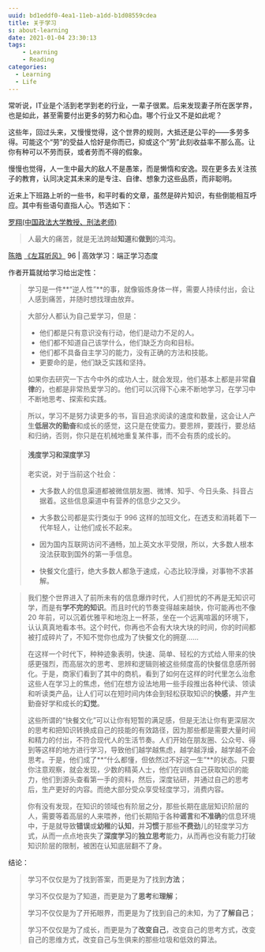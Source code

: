 ```yaml
---
uuid: bd1eddf0-4ea1-11eb-a1dd-b1d08559cdea
title: 关于学习
s: about-learning
date: 2021-01-04 23:30:13
tags:
	- Learning
	- Reading
categories:
  - Learning
  - Life
---
```




常听说，IT业是个活到老学到老的行业，一辈子很累。后来发现妻子所在医学界，也是如此，甚至需要付出更多的努力和心血。哪个行业又不是如此呢？



这些年，回过头来，又慢慢觉得，这个世界的规则，大抵还是公平的——多劳多得。可能这个“劳”的受益人恰好是你而已，抑或这个“劳”此刻收益率不那么高。让你有种可以不劳而获，或者劳而不得的假象。



慢慢也觉得，人一生中最大的敌人不是愚笨，而是懒惰和安逸。现在更多去关注孩子的教育，认同决定其未来的是专注、自律、想象力这些品质，而非聪明。



近来上下班路上听的一些书，和平时看的文章，虽然是碎片知识，有些倒能相互呼应。其中有些语句直指人心。节选如下：



[罗翔(中国政法大学教授、刑法老师)](https://zh.wikipedia.org/wiki/%E7%BD%97%E7%BF%94_(%E6%B3%95%E5%AD%A6%E5%AE%B6))

> 人最大的痛苦，就是无法跨越**知道**和**做到**的鸿沟。



[陈皓](https://coolshell.cn/haoel)  [《左耳听风》](https://time.geekbang.org/column/intro/48) 96 | 高效学习：端正学习态度



作者开篇就给学习给出定性：

> 学习是一件**“逆人性”**的事，就像锻炼身体一样，需要人持续付出，会让人感到痛苦，并随时想找理由放弃。
>
<!-- more -->

> 大部分人都认为自己爱学习，但是：
>
> - 他们都是只有意识没有行动，他们是动力不足的人。
> - 他们都不知道自己该学什么，他们缺乏方向和目标。
> - 他们都不具备自主学习的能力，没有正确的方法和技能。
> - 更要命的是，他们缺乏实践和坚持。
>
> 如果你去研究一下古今中外的成功人士，就会发现，他们基本上都是非常**自律**的，也都是非常热爱学习的。他们可以沉得下心来不断地学习，在学习中不断地思考、探索和实践。



> 所以，学习不是努力读更多的书，盲目追求阅读的速度和数量，这会让人产生**低层次的勤奋**和成长的感觉，这只是在使蛮力。要思辨，要践行，要总结和归纳，否则，你只是在机械地重复某件事，而不会有质的成长的。



> #### 浅度学习和深度学习
>
> 老实说，对于当前这个社会：
>
> - 大多数人的信息渠道都被微信朋友圈、微博、知乎、今日头条、抖音占据着。这些信息渠道中有营养的信息少之又少。
>
> - 大多数公司都是实行类似于 996 这样的加班文化，在透支和消耗着下一代年轻人，让他们成长不起来。
>
> - 因为国内互联网访问不通畅，加上英文水平受限，所以，大多数人根本没法获取到国外的第一手信息。
>
> - 快餐文化盛行，绝大多数人都急于速成，心态比较浮燥，对事物不求甚解。



> 我们整个世界进入了前所未有的信息爆炸时代，人们担忧的不再是无知识可学，而是有**学不完的知识**。而且时代的节奏变得越来越快，你可能再也不像 20 年前，可以沉着优雅平和地泡上一杯茶，坐在一个远离喧嚣的环境下，认认真真地看本书。这个时代，你再也不会有大块大块的时间，你的时间都被打成碎片了，不知不觉你也成为了快餐文化的拥趸……
>
> 在这样一个时代下，种种迹象表明，快速、简单、轻松的方式给人带来的快感更强烈，而高层次的思考、思辨和逻辑则被这些频度高的快餐信息感所弱化。于是，商家们看到了其中的商机，看到了如何在这样的时代里怎么治愈这些人在学习上的焦虑，他们在想方设法地用一些手段推出各种代读、领读和听读类产品，让人们可以在短时间内体会到轻松获取知识的**快感**，并产生勤奋好学和成长的**幻觉**。
>
> 这些所谓的“快餐文化”可以让你有短暂的满足感，但是无法让你有更深层次的思考和把知识转换成自己的技能的有效路径，因为那些都是需要大量时间和精力的付出，不符合现代人的生活节奏。人们开始在朋友圈、公众号、得到等这样的地方进行学习，导致他们越学越焦虑，越学越浮燥，越学越不会思考。于是，他们成了**“什么都懂，但依然过不好这一生”**的状态。只要你注意观察，就会发现，少数的精英人士，他们在训练自己获取知识的能力，他们到源头查看第一手的资料，然后，深度钻研，并通过自己的思考后，生产更好的内容。而绝大部分受众享受轻度学习，消费内容。
>
> 你有没有发现，在知识的领域也有阶层之分，那些长期在底层知识阶层的人，需要等着高层的人来喂养，他们长期陷于各种**谣言**和**不准确**的信息环境中，于是就导致**错误**或**幼稚**的**认知**，并**习惯**于那些**不费劲**儿的轻度学习方式，从而一点点地丧失了**深度学习**的**独立思考**能力，从而再也没有能力打破知识阶层的限制，被困在认知底层翻不了身。



结论：

> 学习不仅仅是为了找到答案，而更是为了找到**方法**；
>
> 学习不仅仅是为了知道，而更是为了**思考**和**理解**；
>
> 学习不仅仅是为了开拓眼界，而更是为了找到自己的未知，为了**了解自己**；
>
> 学习不仅仅是为了成长，而更是为了**改变自己**，改变自己的思考方式，改变自己的思维方式，改变自己与生俱来的那些垃圾和低效的算法。

